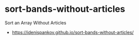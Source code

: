 # sort-bands-without-articles

Sort an Array Without Articles

- https://idenispankov.github.io/sort-bands-without-articles/
